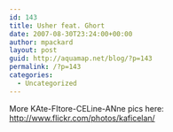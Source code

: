 ```yaml
---
id: 143
title: Usher feat. Ghort
date: 2007-08-30T23:24:00+00:00
author: mpackard
layout: post
guid: http://aquamap.net/blog/?p=143
permalink: /?p=143
categories:
  - Uncategorized
---
```

More KAte-FItore-CELine-ANne pics here: http://www.flickr.com/photos/kaficelan/